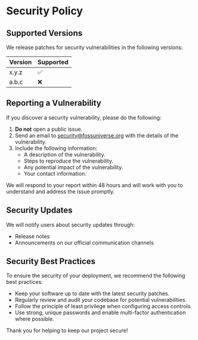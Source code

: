 # Security Policy

## Supported Versions

We release patches for security vulnerabilities in the following versions:

| Version | Supported          |
| ------- | ------------------ |
| x.y.z   | :white_check_mark: |
| a.b.c   | :x:                |

## Reporting a Vulnerability

If you discover a security vulnerability, please do the following:

1. **Do not** open a public issue.
2. Send an email to [security@fossuniverse.org](mailto:security@fossuniverse.org) with the details of the vulnerability.
3. Include the following information:
   - A description of the vulnerability.
   - Steps to reproduce the vulnerability.
   - Any potential impact of the vulnerability.
   - Your contact information.

We will respond to your report within 48 hours and will work with you to understand and address the issue promptly.

## Security Updates

We will notify users about security updates through:

- Release notes
- Announcements on our official communication channels

## Security Best Practices

To ensure the security of your deployment, we recommend the following best practices:

- Keep your software up to date with the latest security patches.
- Regularly review and audit your codebase for potential vulnerabilities.
- Follow the principle of least privilege when configuring access controls.
- Use strong, unique passwords and enable multi-factor authentication where possible.

Thank you for helping to keep our project secure!
